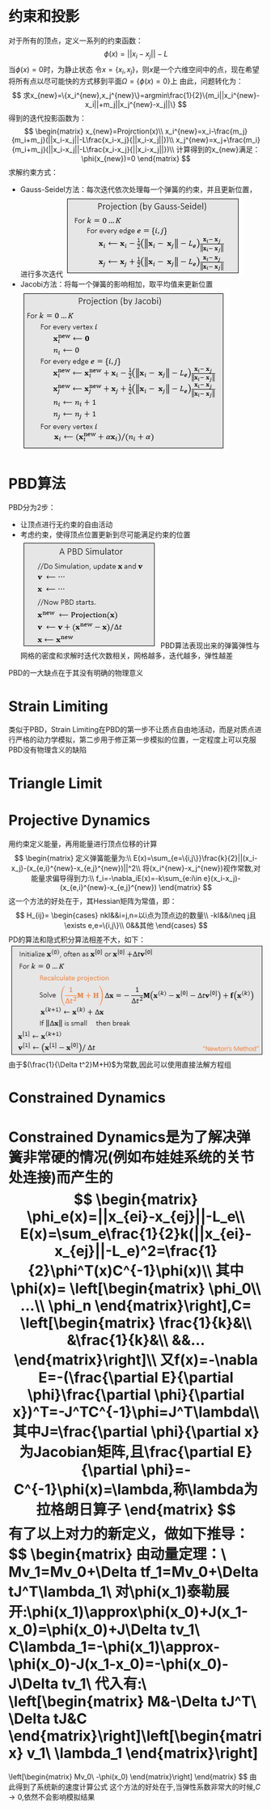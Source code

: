 # 约束和投影
对于所有的顶点，定义一系列的约束函数：
$$
\phi(x)=||x_i-x_j||-L
$$
当$\phi(x)=0$时，为静止状态
令$x=\{x_i,x_j\}$，则$x$是一个六维空间中的点，现在希望将所有点以尽可能快的方式移到平面$\Omega=\{\phi(x)=0\}$上
由此，问题转化为：
$$
求x_{new}=\{x_i^{new},x_j^{new}\}=argmin\frac{1}{2}\{m_i||x_i^{new}-x_i||+m_j||x_j^{new}-x_j||\}
$$
得到的迭代投影函数为：
$$
\begin{matrix}
x_{new}=Projrction(x)\\
x_i^{new}=x_i-\frac{m_j}{m_i+m_j}(||x_i-x_j||-L\frac{x_i-x_j}{||x_i-x_j||})\\
x_j^{new}=x_j+\frac{m_i}{m_i+m_j}(||x_i-x_j||-L\frac{x_i-x_j}{||x_i-x_j||})\\
计算得到的x_{new}满足：
\phi(x_{new})=0
\end{matrix}
$$
求解约束方式：
+ Gauss-Seidel方法：每次迭代依次处理每一个弹簧的约束，并且更新位置，进行多次迭代
![](10.png)
+ Jacobi方法：将每一个弹簧的影响相加，取平均值来更新位置
![](11.png)

# PBD算法
PBD分为2步：
+ 让顶点进行无约束的自由活动
+ 考虑约束，使得顶点位置更新到尽可能满足约束的位置
![](12.png)
PBD算法表现出来的弹簧弹性与网格的密度和求解时迭代次数相关，网格越多，迭代越多，弹性越差

PBD的一大缺点在于其没有明确的物理意义

# Strain Limiting
类似于PBD，Strain Limiting在PBD的第一步不让质点自由地活动，而是对质点进行严格的动力学模拟，第二步用于修正第一步模拟的位置，一定程度上可以克服PBD没有物理含义的缺陷

# Triangle Limit


# Projective Dynamics
用约束定义能量，再用能量进行顶点位移的计算
$$
\begin{matrix}
定义弹簧能量为:\\
E(x)=\sum_{e=\{i,j\}}\frac{k}{2}||(x_i-x_j)-(x_{e,i}^{new}-x_{e,j}^{new})||^2\\
将(x_i^{new}-x_j^{new})视作常数,对能量求偏导得到力:\\
f_i=-\nabla_iE(x)=-k\sum_{e:i\in e}(x_i-x_j)-(x_{e,i}^{new}-x_{e,j}^{new})
\end{matrix}
$$
这一个方法的好处在于，其Hessian矩阵为常值，即：
$$
H_{ij}=
\begin{cases}
nkI&&i=j,n=以i点为顶点边的数量\\
-kI&&i\neq j且\exists e,e=\{i,j\}\\
0&&其他
\end{cases}
$$
PD的算法和隐式积分算法相差不大，如下：
![](14.png)
由于$(\frac{1}{\Delta t^2}M+H)$为常数,因此可以使用直接法解方程组

# Constrained Dynamics
Constrained Dynamics是为了解决弹簧非常硬的情况(例如布娃娃系统的关节处连接)而产生的
$$
\begin{matrix}
\phi_e(x)=||x_{ei}-x_{ej}||-L_e\\
E(x)=\sum_e\frac{1}{2}k(||x_{ei}-x_{ej}||-L_e)^2=\frac{1}{2}\phi^T(x)C^{-1}\phi(x)\\
其中\phi(x)=
\left[\begin{matrix}
\phi_0\\
...\\
\phi_n
\end{matrix}\right],C=
\left[\begin{matrix}
\frac{1}{k}&\\
&\frac{1}{k}&\\
&&...
\end{matrix}\right]\\
又f(x)=-\nabla E=-(\frac{\partial E}{\partial \phi}\frac{\partial \phi}{\partial x})^T=-J^TC^{-1}\phi=J^T\lambda\\
其中J=\frac{\partial \phi}{\partial x}为Jacobian矩阵,且\frac{\partial E}{\partial \phi}=-C^{-1}\phi(x)=\lambda,称\lambda为拉格朗日算子
\end{matrix}
$$
有了以上对力的新定义，做如下推导：
$$
\begin{matrix}
由动量定理：\\
Mv_1=Mv_0+\Delta tf_1=Mv_0+\Delta tJ^T\lambda_1\\
对\phi(x_1)泰勒展开:\phi(x_1)\approx\phi(x_0)+J(x_1-x_0)=\phi(x_0)+J\Delta tv_1\\
C\lambda_1=-\phi(x_1)\approx-\phi(x_0)-J(x_1-x_0)=-\phi(x_0)-J\Delta tv_1\\
代入有:\\
\left[\begin{matrix}
M&-\Delta tJ^T\\
\Delta tJ&C
\end{matrix}\right]\left[\begin{matrix}
v_1\\
\lambda_1
\end{matrix}\right]
=
\left[\begin{matrix}
Mv_0\\
-\phi(x_0)
\end{matrix}\right]
\end{matrix}
$$
由此得到了系统新的速度计算公式
这个方法的好处在于,当弹性系数非常大的时候,$C\rightarrow0$,依然不会影响模拟结果
